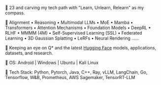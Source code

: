 👋 23 and carving my tech path with "Learn, Unlearn, Relearn" as my compass.

🧠 Alignment • Reasoning • Multimodal LLMs • MoE • Mamba • Transformers • Attention Mechanisms • Foundation Models • DeepRL • RLHF • MMMM (4M) • Self-Supervised Learning (SSL) • Federated Learning • 3D Gaussian Splatting • LeRFs • Neural Rendering ......

👀 Keeping an eye on Q* and the latest [Hugging Face](https://huggingface.co/) models, applications, datasets, and research.

🌱 OS: Android | Windows | Ubuntu | Kali Linux

🥝 Tech Stack: Python, Pytorch, Java, C++, Ray, vLLM, LangChain, Go, Tensorflow, W&B, Prometheus, AWS Sagemaker, TensorRT-LLM

<!---
randomHersey/randomHersey is a ✨ special ✨ repository because its `README.md` (this file) appears on your GitHub profile.
You can click the Preview link to take a look at your changes.
--->
